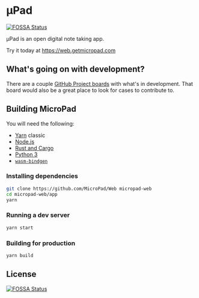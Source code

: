 # µPad
[![FOSSA Status](https://app.fossa.io/api/projects/git%2Bgithub.com%2FMicroPad%2FWeb.svg?type=shield)](https://app.fossa.io/projects/git%2Bgithub.com%2FMicroPad%2FWeb?ref=badge_shield)


µPad is an open digital note taking app.

Try it today at https://web.getmicropad.com

## What's going on with development?
There are a couple [GitHub Project boards](https://github.com/MicroPad/Web/projects) with what's in development. That board would also be a great place to look for cases to contribute to.

## Building MicroPad
You will need the following:  
- [Yarn](https://classic.yarnpkg.com/lang/en/) classic
- [Node.js](https://nodejs.org/en/)
- [Rust and Cargo](https://rustup.rs/)
- [Python 3](https://www.python.org/)
- [`wasm-bindgen`](https://rustwasm.github.io/docs/wasm-bindgen/)

### Installing dependencies
```bash
git clone https://github.com/MicroPad/Web micropad-web
cd micropad-web/app
yarn
```

### Running a dev server
```bash
yarn start
```
### Building for production
```bash
yarn build
```


## License
[![FOSSA Status](https://app.fossa.io/api/projects/git%2Bgithub.com%2FMicroPad%2FWeb.svg?type=large)](https://app.fossa.io/projects/git%2Bgithub.com%2FMicroPad%2FWeb?ref=badge_large)